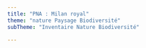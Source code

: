 ```yaml
---
title: "PNA : Milan royal"
theme: "nature Paysage Biodiversité"
subTheme: "Inventaire Nature Biodiversité"

---
```

